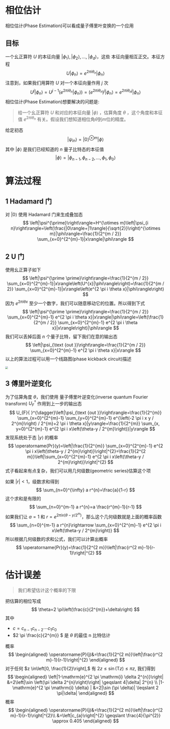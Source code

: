 <!-- toc -->

# 相位估计

相位估计(Phase Estimation)可以看成量子傅里叶变换的一个应用

## 目标

一个幺正算符 $U$ 的本征向量 $\left|\phi_{1}\right\rangle,\left|\phi_{2}\right\rangle, \ldots$, $\left|\phi_{d}\right\rangle$，这些 本征向量相互正交。本征方程
$$
U\left|\phi_{n}\right\rangle=e^{2 \pi i \theta_{n}}\left|\phi_{n}\right\rangle
$$
注意到，如果我们用算符 $U$ 对一个本征向量作用 $j$ 次
$$
U^{j}\left|\phi_{n}\right\rangle=U^{j-1}\left(e^{2 \pi i \theta_{n}}\left|\phi_{n}\right\rangle\right)=\left(e^{2 \pi i \theta_{n}}\right)^{j}\left|\phi_{n}\right\rangle=e^{2 \pi i \theta_{n} j}\left|\phi_{n}\right\rangle
$$
相位估计(Phase Estimation)想要解决的问题是: 

> 给一个幺正算符 $U$ 和对应的本征向量 $|\phi\rangle$ ，估算角度 $\theta$ ，这个角度和本征值 $e^{2 \pi i \theta_{n}}$ 有关。假设我们想知道相位角$\theta$到$m$位的精度。

给定初态
$$
\left|\psi_{i n}\right\rangle=|0\rangle^{\otimes m}|\phi\rangle
$$
其中 $|\phi\rangle$ 是我们已经知道的 $n$ 量子比特态的本征值 
$$
|\phi\rangle=\left|\phi_{n-1}, \phi_{n-2}, \ldots, \phi_{1}, \phi_{0}\right\rangle 
$$

# 算法过程

## 1 Hadamard 门

对 $|0\rangle$ 使用 Hadamard 门来生成叠加态
$$
\left|\psi^{\prime}\right\rangle=H^{\otimes m}\left|\psi_{i n}\right\rangle=\left(\frac{|0\rangle+|1\rangle}{\sqrt{2}}\right)^{\otimes m}|\phi\rangle=\frac{1}{2^{m / 2}} \sum_{x=0}^{2^{m}-1}|x\rangle|\phi\rangle
$$

## 2 U 门

使用幺正算子如下
$$
\left|\psi^{\prime \prime}\right\rangle=\frac{1}{2^{m / 2}} \sum_{x=0}^{2^{m}-1}|x\rangle\left(U^{x}|\phi\rangle\right)=\frac{1}{2^{m / 2}} \sum_{x=0}^{2^{m}-1}|x\rangle\left(e^{2 \pi i \theta x}|\phi\rangle\right)
$$
因为 $e^{2 \pi i \theta x}$ 至少一个数字，我们可以随意移动它的位置。所以得到下式
$$
\left|\psi^{\prime \prime}\right\rangle=\frac{1}{2^{m / 2}} \sum_{x=0}^{2^{m}-1} e^{2 \pi i \theta x}|x\rangle|\phi\rangle=\left(\frac{1}{2^{m / 2}} \sum_{x=0}^{2^{m}-1} e^{2 \pi i \theta x}|x\rangle\right)|\phi\rangle
$$
我们可以丢掉后面 $n$ 个量子比特，留下我们在意的输出态
$$
\left|\psi_{\text {out }}\right\rangle=\frac{1}{2^{m / 2}} \sum_{x=0}^{2^{m}-1} e^{2 \pi i \theta x}|x\rangle
$$
以上的算法过程可以用一个线路图(phase kickback circuit)描述

<img src="https://jptanjing.oss-cn-beijing.aliyuncs.com/img/image-20210818041319171.png" style="zoom: 50%;" />

## 3 傅里叶逆变化

为了估算角度 $\theta$，我们使用 量子傅里叶逆变化(inverse quantum Fourier transform) $U_{F}^{\dagger}$ 作用到上一步的输出态
$$
U_{F}{ }^{\dagger}\left|\psi_{\text {out }}\right\rangle=\frac{1}{2^{m}} \sum_{x=0}^{2^{m}-1} \sum_{y=0}^{2^{m}-1} e^{\left(-2 \pi i x y / 2^{m}\right) / 2^{m}+2 \pi i \theta x}|y\rangle=\frac{1}{2^{m}} \sum_{x, y=0}^{2^{m}-1} e^{2 \pi i x\left(\theta-y / 2^{m}\right)}|y\rangle
$$
发现系统处于态 $|y\rangle$ 的概率
$$
\operatorname{Pr}(y)=\left|\frac{1}{2^{m}} \sum_{x=0}^{2^{m}-1} e^{2 \pi i x\left(\theta-y / 2^{m}\right)}\right|^{2}=\frac{1}{2^{2 m}}\left|\sum_{x=0}^{2^{m}-1} e^{2 \pi i x\left(\theta-y / 2^{m}\right)}\right|^{2}
$$
式子看起来有点复杂，我们可以用几何级数(geometric series)估算这个项

如果 $|r|<1$，级数求和得到 
$$
\sum_{n=0}^{\infty} a r^{n}=\frac{a}{1-r}
$$
这个求和是有限的 
$$
\sum_{n=0}^{m-1} a r^{n}=a \frac{r^{m}-1}{r-1}
$$
如果我们让 $a=1$ 和 $r=e^{2 \pi i x\left(\theta-y / 2^{m}\right)}$，那么这个几何级数就是上面的概率函数
$$
\sum_{n=0}^{m-1} a r^{n}\rightarrow \sum_{x=0}^{2^{m}-1} e^{2 \pi i x\left(\theta-y / 2^{m}\right)}
$$
所以根据几何级数的求和公式，我们可以计算出概率
$$
\operatorname{Pr}(y)=\frac{1}{2^{2 m}}\left|\frac{r^{2 m}-1}{r-1}\right|^{2}
$$

# 估计误差

> 我们希望估计这个概率的下限

把估算的相位写成
$$
\theta=2 \pi\left(\frac{c}{2^{m}}+\delta\right)
$$
其中 

- $c=c_{n-1} c_{n-2} \cdots c_{1} c_{0}$
- $2 \pi \frac{c}{2^{m}} $ 是 $\theta$ 的最佳 n 比特估计

概率
$$
\begin{aligned}
\operatorname{P}(j)&=\frac{1}{2^{2 m}}\left|\frac{r^{2 m}-1}{r-1}\right|^{2}
\end{aligned}
$$
对于任何 $z \in\left[0, \frac{1}{2}\right],$ 有 $2 z \leqslant \sin (\mathrm{T} z) \leqslant \pi z,$ 我们得到
$$
\begin{aligned}
\left|1-\mathrm{e}^{2 \pi \mathrm{i} \delta 2^{n}}\right| &=2\left|\sin \left(\pi \delta 2^{n}\right)\right| \geqslant 4|\delta| 2^{n} \\
|1-\mathrm{e}^{2 \pi \mathrm{i} \delta} | &=2|\sin (\pi \delta)| \leqslant 2 \pi|\delta|
\end{aligned}
$$
概率
$$
\begin{aligned}
\operatorname{P}(j)&=\frac{1}{2^{2 m}}\left|\frac{r^{2 m}-1}{r-1}\right|^{2}\\
&=\left|c_{a}\right|^{2} \geqslant \frac{4}{\pi^{2}} \approx 0.405
\end{aligned}
$$

